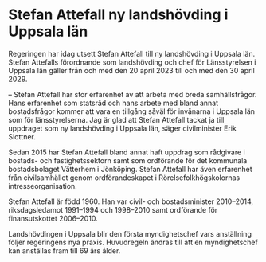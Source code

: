 # Stefan Attefall ny landshövding i Uppsala län

Regeringen har idag utsett Stefan Attefall till ny landshövding i Uppsala län. Stefan Attefalls förordnande som landshövding och chef för Länsstyrelsen i Uppsala län gäller från och med den 20 april 2023 till och med den 30 april 2029.

– Stefan Attefall har stor erfarenhet av att arbeta med breda samhällsfrågor. Hans erfarenhet som statsråd och hans arbete med bland annat bostadsfrågor kommer att vara en tillgång såväl för invånarna i Uppsala län som för länsstyrelserna. Jag är glad att Stefan Attefall tackat ja till uppdraget som ny landshövding i Uppsala län, säger civilminister Erik Slottner.

Sedan 2015 har Stefan Attefall bland annat haft uppdrag som rådgivare i bostads- och fastighetssektorn samt som ordförande för det kommunala bostadsbolaget Vätterhem i Jönköping. Stefan Attefall har även erfarenhet från civilsamhället genom ordförandeskapet i Rörelsefolkhögskolornas intresseorganisation.

Stefan Attefall är född 1960. Han var civil- och bostadsminister 2010–2014, riksdagsledamot 1991–1994 och 1998–2010 samt ordförande för finansutskottet 2006–2010.

Landshövdingen i Uppsala blir den första myndighetschef vars anställning följer regeringens nya praxis. Huvudregeln ändras till att en myndighetschef kan anställas fram till 69 års ålder.

